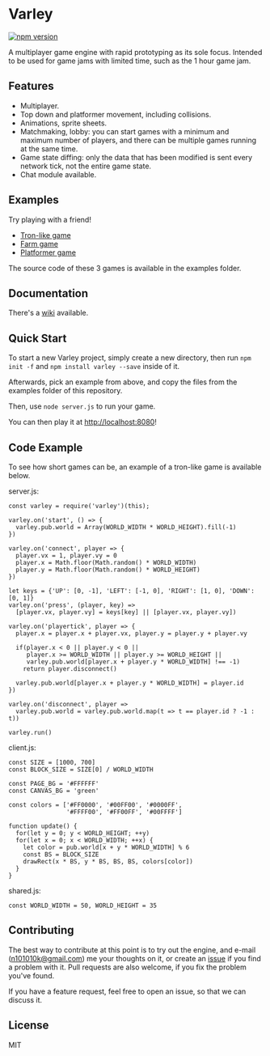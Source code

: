 # Varley

[![npm version](https://badge.fury.io/js/varley.svg)](https://badge.fury.io/js/varley)

A multiplayer game engine with rapid prototyping as its sole focus.
Intended to be used for game jams with limited time, such as the 1 hour game jam.

## Features
* Multiplayer.
* Top down and platformer movement, including collisions.
* Animations, sprite sheets.
* Matchmaking, lobby: you can start games with a minimum and maximum number of players, and there can be multiple games running at the same time.
* Game state diffing: only the data that has been modified is sent every network tick, not the entire game state.
* Chat module available.

## Examples
Try playing with a friend!

* [Tron-like game](http://n42k.ddns.net:8892)
* [Farm game](http://n42k.ddns.net:8891)
* [Platformer game](http://n42k.ddns.net:8893)

The source code of these 3 games is available in the examples folder.

## Documentation
There's a [wiki](https://github.com/n42k/varley/wiki) available.

## Quick Start
To start a new Varley project, simply create a new directory, then run `npm init -f` and `npm install varley --save` inside of it.

Afterwards, pick an example from above, and copy the files from the examples folder of this repository.

Then, use `node server.js` to run your game.

You can then play it at [http://localhost:8080](http://localhost:8080)!

## Code Example
To see how short games can be, an example of a tron-like game is available below.

server.js:
```
const varley = require('varley')(this);

varley.on('start', () => {
  varley.pub.world = Array(WORLD_WIDTH * WORLD_HEIGHT).fill(-1)
})

varley.on('connect', player => {
  player.vx = 1, player.vy = 0
  player.x = Math.floor(Math.random() * WORLD_WIDTH)
  player.y = Math.floor(Math.random() * WORLD_HEIGHT)
})

let keys = {'UP': [0, -1], 'LEFT': [-1, 0], 'RIGHT': [1, 0], 'DOWN': [0, 1]}
varley.on('press', (player, key) =>
  [player.vx, player.vy] = keys[key] || [player.vx, player.vy])

varley.on('playertick', player => {
  player.x = player.x + player.vx, player.y = player.y + player.vy

  if(player.x < 0 || player.y < 0 ||
     player.x >= WORLD_WIDTH || player.y >= WORLD_HEIGHT ||
     varley.pub.world[player.x + player.y * WORLD_WIDTH] !== -1)
    return player.disconnect()

  varley.pub.world[player.x + player.y * WORLD_WIDTH] = player.id
})

varley.on('disconnect', player =>
  varley.pub.world = varley.pub.world.map(t => t == player.id ? -1 : t))

varley.run()
```

client.js:
```
const SIZE = [1000, 700]
const BLOCK_SIZE = SIZE[0] / WORLD_WIDTH

const PAGE_BG = '#FFFFFF'
const CANVAS_BG = 'green'

const colors = ['#FF0000', '#00FF00', '#0000FF',
                '#FFFF00', '#FF00FF', '#00FFFF']

function update() {
  for(let y = 0; y < WORLD_HEIGHT; ++y)
  for(let x = 0; x < WORLD_WIDTH; ++x) {
    let color = pub.world[x + y * WORLD_WIDTH] % 6
    const BS = BLOCK_SIZE
    drawRect(x * BS, y * BS, BS, BS, colors[color])
  }
}
```

shared.js:
```
const WORLD_WIDTH = 50, WORLD_HEIGHT = 35
```

## Contributing
The best way to contribute at this point is to try out the engine, and e-mail (n101010k@gmail.com) me your thoughts on it, or create an [issue](https://github.com/n42k/varley/issues/new) if you find a problem with it. Pull requests are also welcome, if you fix the problem you've found.

If you have a feature request, feel free to open an issue, so that we can discuss it.

## License
MIT
